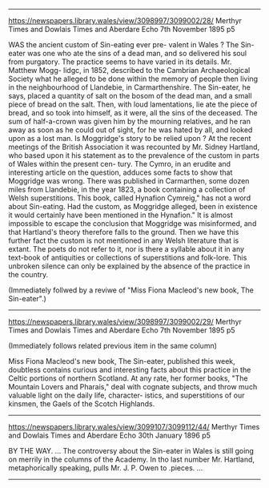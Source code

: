 
---

https://newspapers.library.wales/view/3098997/3099002/28/
Merthyr Times and Dowlais Times and Aberdare Echo
7th November 1895 p5

WAS the ancient custom of Sin-eating ever pre- valent in Wales ? The Sin-eater was one who ate the sins of a dead man, and so delivered his soul from purgatory. The practice seems to have varied in its details. Mr. Matthew Mogg- lidgc, in 1852, described to the Cambrian Archaeological Society what he alleged to be done within the memory of people then living in the neighbourhood of Llandebie, in Carmarthenshire. The Sin-eater, he says, placed a quantity of salt on the bosom of the dead man, and a small piece of bread on the salt. Then, with loud lamentations, lie ate the piece of bread, and so took into himself, as it were, all the sins of the deceased. The sum of half-a-crown was given him by the mourning relatives, and he ran away as soon as he could out of sight, for he was hated by all, and looked upon as a lost man. Is Moggridge's story to be relied upon ? At the recent meetings of the British Association it was recounted by Mr. Sidney Hartland, who based upon it his statement as to the prevalence of the custom in parts of Wales within the present cen- tury. The Cymro, in an erudite and interesting article on the question, adduces some facts to show that Moggridge was wrong. There was published in Carmarthen, some dozen miles from Llandebie, in the year 1823, a book containing a collection of Welsh superstitions. This book, called Hynafion Cymreig," has not a word about Sin-eating. Had the custom, as Moggridge alleged, been in existence it would certainly have been mentioned in the Hynafion." It is almost impossible to escape the conclusion that Moggridge was misinformed, and that Hartland's theory therefore falls to the ground. Then we have this further fact the custom is not mentioned in any Welsh literature that is extant. The poets do not refer to it, nor is there a syllable about it in any text-book of antiquities or collections of superstitions and folk-lore. This unbroken silence can only be explained by the absence of the practice in the country.

(Immediately follwed by a reviwe of "Miss Fiona Macleod's new book, The Sin-eater".)

---


https://newspapers.library.wales/view/3098997/3099002/29/
Merthyr Times and Dowlais Times and Aberdare Echo
7th November 1895 p5

(Immediately follows related previous item in the same column)

Miss Fiona Macleod's new book, The Sin-eater, published this week, doubtless contains curious and interesting facts about this practice in the Celtic portions of northern Scotland. At any rate, her former books, "The Mountain Lovers and Pharais," deal with cognate subjects, and throw much valuable light on the daily life, character- istics, and superstitions of our kinsmen, the Gaels of the Scotch Highlands.

---

https://newspapers.library.wales/view/3099107/3099112/44/
Merthyr Times and Dowlais Times and Aberdare Echo
30th January 1896 p5

BY THE WAY.
...
The controversy about the Sin-eater in Wales is still going on merrily in the columns of the Academy. In tho last number Mr. Hartland, metaphorically speaking, pulls Mr. J. P. Owen to .pieces. 
...

---
